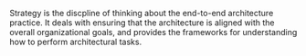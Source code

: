Strategy is the discpline of thinking about the end-to-end architecture practice. 
It deals with ensuring that the architecture is aligned with the overall organizational goals, and provides the frameworks for understanding how to perform architectural tasks.
